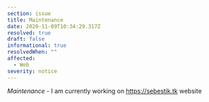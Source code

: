 ```yaml
---
section: issue
title: Maintenance
date: 2020-11-09T10:34:29.317Z
resolved: true
draft: false
informational: true
resolvedWhen: ""
affected:
  - Web
severity: notice
---
```

*Maintenance* - I am currently working on <https://sebestik.tk> website